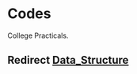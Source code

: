 # Codes
College Practicals.
## Redirect [Data_Structure](https://github.com/FlashXT/codes/tree/main/DataStructure)
